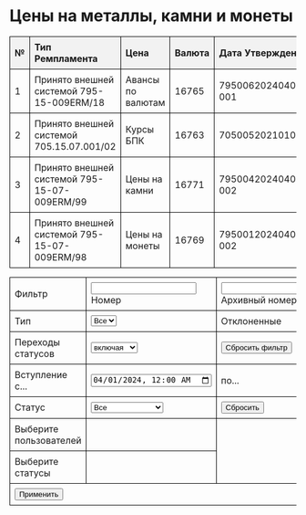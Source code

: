 <html>
  <head>
    <title>Цены на металлы, камни и монеты</title>
    <style>
      table {
        border-collapse: collapse;
        width: 100%;
      }
      th,
      td {
        border: 1px solid black;
        padding: 8px;
        text-align: left;
      }
      th {
        background-color: #f2f2f2;
      }
    </style>
  </head>
  <body>
    <h1>Цены на металлы, камни и монеты</h1>
    <table>
      <thead>
        <tr>
          <th>№</th>
          <th>Тип Ремпламента</th>
          <th>Цена</th>
          <th>Валюта</th>
          <th>Дата Утверждения</th>
          <th>Создатель</th>
          <th>Утвердитель</th>
          <th>Архивный номер</th>
        </tr>
      </thead>
      <tbody>
        <tr>
          <td>1</td>
          <td>Принято внешней системой 795-15-009ERM/18</td>
          <td>Авансы по валютам</td>
          <td>16765</td>
          <td>79500620240402-001</td>
          <td>02/04/2024 00:00</td>
          <td>02/04/2024 14:34</td>
          <td>su_ermspec</td>
          <td>su_ermpodpisant</td>
        </tr>
        <tr>
          <td>2</td>
          <td>Принято внешней системой 705.15.07.001/02</td>
          <td>Курсы БПК</td>
          <td>16763</td>
          <td>70500520210102.003</td>
          <td>02/01/2024 14:41</td>
          <td>02/01/2021 14:30</td>
          <td>Su ormspec</td>
          <td>Su ormpodpisant</td>
        </tr>
        <tr>
          <td>3</td>
          <td>Принято внешней системой 795-15-07-009ERM/99</td>
          <td>Цены на камни</td>
          <td>16771</td>
          <td>79500420240402-002</td>
          <td>02/04/2024 14:50</td>
          <td>02/04/2024 14:40</td>
          <td>su_ermspec</td>
          <td>su_ermpodpisant</td>
        </tr>
        <tr>
          <td>4</td>
          <td>Принято внешней системой 795-15-07-009ERM/98</td>
          <td>Цены на монеты</td>
          <td>16769</td>
          <td>79500120240402-002</td>
          <td>02/04/2024 15:01</td>
          <td>02/04/2024 14:35</td>
          <td>su_ermspec</td>
          <td>su_ermpodpisant</td>
        </tr>
      </tbody>
    </table>
  </body>
</html>




<form>
  <table>
    <tr>
      <td>Фильтр</td>
      <td>
        <input type="number" id="filter-number" />
        <label for="filter-number">Номер</label>
      </td>
      <td>
        <input type="text" id="archive-number" />
        <label for="archive-number">Архивный номер</label>
      </td>
      <td>
        <input type="text" id="created-by" />
        <label for="created-by">Кем создано</label>
      </td>
    </tr>
    <tr>
      <td>Тип</td>
      <td>
        <select id="type">
          <option value="Bce">Bce</option>
          <!-- Add more options here -->
        </select>
      </td>
      <td>Отклоненные</td>
      <td>
        <input type="checkbox" id="automatic" />
        <label for="automatic">Автоматические</label>
      </td>
    </tr>
    <tr>
      <td>Переходы статусов</td>
      <td>
        <select id="status-transitions">
          <option value="including">включая</option>
          <option value="excluding">исключая</option>
        </select>
      </td>
      <td>
        <button type="reset">Сбросить фильтр</button>
      </td>
    </tr>
    <tr>
      <td>Вступление с...</td>
      <td>
        <input type="datetime-local" id="start-date" value="2024-04-01T00:00" />
      </td>
      <td>по...</td>
      <td>
        <input type="datetime-local" id="end-date" value="2024-04-30T23:59" />
      </td>
    </tr>
    <tr>
      <td>Статус</td>
      <td>
        <select id="status">
          <option value="Bce">Bce</option>
          <option value="archived">Архивные</option>
          <option value="with-notification">С уведомлением</option>
        </select>
      </td>
      <td>
        <button type="reset">Сбросить</button>
      </td>
    </tr>
    <tr>
      <td>Выберите пользователей</td>
      <td>
        <!-- Add user selection component here -->
      </td>
    </tr>
    <tr>
      <td>Выберите статусы</td>
      <td>
        <!-- Add status selection component here -->
      </td>
    </tr>
    <tr>
      <td colspan="4">
        <button type="submit">Применить</button>
      </td>
    </tr>
  </table>
</form>
